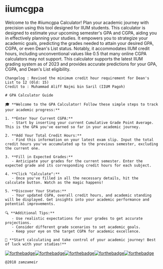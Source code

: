 # iiumcgpa

Welcome to the #iiumcgpa Calculator! 
Plan your academic journey with precision using this tool designed for IIUM students. 
This calculator is designed to estimate your upcoming semester's GPA and CGPA, aiding you in effectively planning your studies. 
It empowers you to strategize your academic goals, predicting the grades needed to attain your desired GPA, CGPA, or even Dean's List status. 
Notably, it accommodates IIUM credit hours, including unconventional values like 0.5 that many online CGPA calculators may not support.
This calculator supports the latest IIUM grading system as of 2023 and provides accurate predictions for your GPA, CGPA, and Dean's List eligibility.

```
Changelog : Revised the minimum credit hour requirement for Dean's List to 12 (Old: 15)
Credit to : Muhammad Aliff Najmi bin Saril (IIUM Pagoh)
```

```
# GPA Calculator Guide

🎓 **Welcome to the GPA Calculator! Follow these simple steps to track your academic progress:**

1. **Enter Your Current CGPA:**
   - Start by inserting your current Cumulative Grade Point Average. This is the GPA you've earned so far in your academic journey.

2. **Add Your Total Credit Hours:**
   - Find this information on your latest exam slip. Input the total credit hours you've accumulated up to the previous semester, excluding the current one.

3. **Fill in Expected Grades:**
   - Anticipate your grades for the current semester. Enter the expected grade and its corresponding credit hours for each subject.

4. **Click "Calculate":**
   - Once you've filled in all the necessary details, hit the calculate button. Watch as the magic happens!

5. **Discover Your Status:**
   - Your updated CGPA, overall credit hours, and academic standing will be displayed. Get insights into your academic performance and potential improvements.

🔍 **Additional Tips:**
   - Use realistic expectations for your grades to get accurate projections.
   - Consider different grade scenarios to set academic goals.
   - Keep your eye on the target CGPA for academic excellence.

🚀 **Start calculating and take control of your academic journey! Best of luck with your studies!**
```

[![forthebadge](https://forthebadge.com/images/badges/uses-html.svg)](https://raw.githubusercontent.com/zamzameir/iiumcgpa/master/index.html)[![forthebadge](https://forthebadge.com/images/badges/uses-css.svg)](https://raw.githubusercontent.com/zamzameir/iiumcgpa/master/style/iiumcgpa.css)[![forthebadge](https://forthebadge.com/images/badges/uses-js.svg)](https://raw.githubusercontent.com/zamzameir/iiumcgpa/master/script/iiumcgpa.js)[![forthebadge](https://forthebadge.com/images/badges/built-with-love.svg)](https://tiny.cc/iiumcgpa)[![forthebadge](https://forthebadge.com/images/badges/check-it-out.svg)](https://tiny.cc/iiumcgpa)

```
@2018 zamzameir
```
